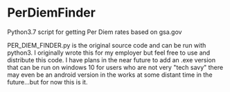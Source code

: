 # PerDiemFinder
Python3.7 script for getting Per Diem rates based on gsa.gov 

PER_DIEM_FINDER.py is the original source code and can be run with python3.
I originally wrote this for my employer but feel free to use and distribute this code.
I have plans in the near future to add an .exe version that can be run on windows 10 for users who are not very "tech savy"
there may even be an android version in the works at some distant time in the future...but for now this is it.
